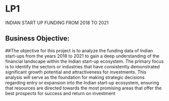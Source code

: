 # LP1
INDIAN START UP FUNDING FROM 2018 TO 2021
## Business Objective: 
##The objective for this project is to analyze the funding data of Indian start-ups from the years 2018 to 2021 to gain a deep understanding of the financial landscape within the Indian start-up ecosystem. The primary focus is to identify the sectors or industries that have consistently demonstrated significant growth potential and attractiveness for investments. This analysis will serve as the foundation for making strategic decisions regarding entry or expansion into the Indian start-up ecosystem, ensuring that resources are directed towards the most promising areas that offer the best prospects for success and return on investment
